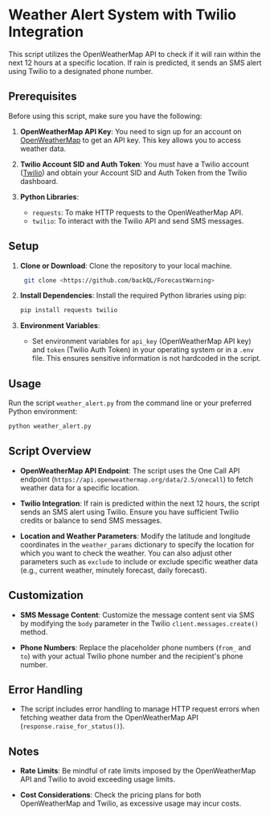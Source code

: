 # Weather Alert System with Twilio Integration

This script utilizes the OpenWeatherMap API to check if it will rain within the next 12 hours at a specific location. If rain is predicted, it sends an SMS alert using Twilio to a designated phone number.

## Prerequisites

Before using this script, make sure you have the following:

1. **OpenWeatherMap API Key**: You need to sign up for an account on [OpenWeatherMap](https://openweathermap.org/) to get an API key. This key allows you to access weather data.

2. **Twilio Account SID and Auth Token**: You must have a Twilio account ([Twilio](https://www.twilio.com/)) and obtain your Account SID and Auth Token from the Twilio dashboard.

3. **Python Libraries**:
    - `requests`: To make HTTP requests to the OpenWeatherMap API.
    - `twilio`: To interact with the Twilio API and send SMS messages.

## Setup

1. **Clone or Download**: Clone the repository to your local machine.
   ```bash
    git clone <https://github.com/backQL/ForecastWarning>
    ```
2. **Install Dependencies**: Install the required Python libraries using pip:
    ```bash
    pip install requests twilio
    ```

3. **Environment Variables**:
    - Set environment variables for `api_key` (OpenWeatherMap API key) and `token` (Twilio Auth Token) in your operating system or in a `.env` file. This ensures sensitive information is not hardcoded in the script.

## Usage

Run the script `weather_alert.py` from the command line or your preferred Python environment:
```bash
python weather_alert.py
```

## Script Overview

- **OpenWeatherMap API Endpoint**: The script uses the One Call API endpoint (`https://api.openweathermap.org/data/2.5/onecall`) to fetch weather data for a specific location.

- **Twilio Integration**: If rain is predicted within the next 12 hours, the script sends an SMS alert using Twilio. Ensure you have sufficient Twilio credits or balance to send SMS messages.

- **Location and Weather Parameters**: Modify the latitude and longitude coordinates in the `weather_params` dictionary to specify the location for which you want to check the weather. You can also adjust other parameters such as `exclude` to include or exclude specific weather data (e.g., current weather, minutely forecast, daily forecast).

## Customization

- **SMS Message Content**: Customize the message content sent via SMS by modifying the `body` parameter in the Twilio `client.messages.create()` method.

- **Phone Numbers**: Replace the placeholder phone numbers (`from_` and `to`) with your actual Twilio phone number and the recipient's phone number.

## Error Handling

- The script includes error handling to manage HTTP request errors when fetching weather data from the OpenWeatherMap API (`response.raise_for_status()`).

## Notes

- **Rate Limits**: Be mindful of rate limits imposed by the OpenWeatherMap API and Twilio to avoid exceeding usage limits.

- **Cost Considerations**: Check the pricing plans for both OpenWeatherMap and Twilio, as excessive usage may incur costs.
